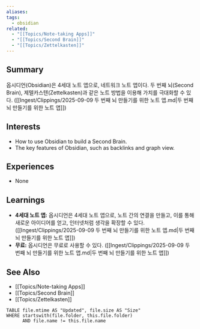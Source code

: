```yaml
---
aliases: 
tags: 
  - obsidian
related: 
  - "[[Topics/Note-taking Apps]]"
  - "[[Topics/Second Brain]]"
  - "[[Topics/Zettelkasten]]"
---
```

## Summary

옵시디언(Obsidian)은 4세대 노트 앱으로, 네트워크 노트 앱이다. 두 번째 뇌(Second Brain), 제텔카스텐(Zettelkasten)과 같은 노트 방법을 이용해 가치를 극대화할 수 있다. ([[Ingest/Clippings/2025-09-09 두 번째 뇌 만들기를 위한 노트 앱.md|두 번째 뇌 만들기를 위한 노트 앱]])

## Interests

- How to use Obsidian to build a Second Brain.
- The key features of Obsidian, such as backlinks and graph view.

## Experiences

- None

## Learnings

- **4세대 노트 앱:** 옵시디언은 4세대 노트 앱으로, 노트 간의 연결을 만들고, 이를 통해 새로운 아이디어를 얻고, 인터넷처럼 생각을 확장할 수 있다. ([[Ingest/Clippings/2025-09-09 두 번째 뇌 만들기를 위한 노트 앱.md|두 번째 뇌 만들기를 위한 노트 앱]])
- **무료:** 옵시디언은 무료로 사용할 수 있다. ([[Ingest/Clippings/2025-09-09 두 번째 뇌 만들기를 위한 노트 앱.md|두 번째 뇌 만들기를 위한 노트 앱]])

## See Also

- [[Topics/Note-taking Apps]]
- [[Topics/Second Brain]]
- [[Topics/Zettelkasten]]

```dataview
TABLE file.mtime AS "Updated", file.size AS "Size" 
WHERE startswith(file.folder, this.file.folder) 
      AND file.name != this.file.name  
```
